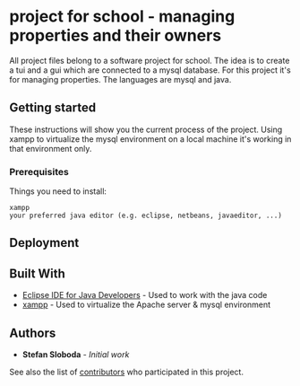 # project for school - managing properties and their owners
All project files belong to a software project for school. 
The idea is to create a tui and a gui which are connected to a mysql database. For this project it's for managing properties. 
The languages are mysql and java. 

## Getting started
These instructions will show you the current process of the project. 
Using xampp to virtualize the mysql environment on a local machine it's working in that environment only.

### Prerequisites
Things you need to install:
```
xampp
your preferred java editor (e.g. eclipse, netbeans, javaeditor, ...)
```

## Deployment


## Built With

* [Eclipse IDE for Java Developers](http://www.eclipse.org) - Used to work with the java code
* [xampp](https://maven.apache.org/) - Used to virtualize the Apache server &amp; mysql environment


## Authors

* **Stefan Sloboda** - *Initial work*

See also the list of [contributors](https://github.com/slobodastefan/oszimt/contributors) who participated in this project.

